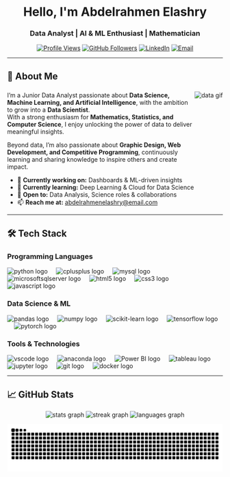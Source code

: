 <h1 align="center">Hello, I'm Abdelrahmen Elashry</h1>
<h3 align="center">Data Analyst | AI & ML Enthusiast | Mathematician</h3>

<div align="center">

[![Profile Views](https://komarev.com/ghpvc/?username=Abdelrahmen-Elashry&label=Profile%20views&color=0e75b6&style=flat)](https://github.com/Abdelrahmen-Elashry)
[![GitHub Followers](https://img.shields.io/github/followers/Abdelrahmen-Elashry?style=social)](https://github.com/Abdelrahmen-Elashry)
[![LinkedIn](https://img.shields.io/badge/LinkedIn-Connect-0A66C2?style=flat&logo=linkedin&logoColor=white)](https://linkedin.com/in/abdelrahmen-elashry)
[![Email](https://img.shields.io/badge/Email-Contact%20Me-red?style=flat&logo=gmail)](mailto:abdelrahmenelashry@email.com)

</div>

---

<div align="left">

## 🚀 About Me  

</div>

###

<img align="right" height="180" src="https://media.giphy.com/media/qgQUggAC3Pfv687qPC/giphy.gif" alt="data gif"/>

###

<div align="left">
  
  I’m a Junior Data Analyst passionate about **Data Science, Machine Learning, and Artificial Intelligence**, with the ambition to grow into a **Data Scientist**.  
  With a strong enthusiasm for **Mathematics, Statistics, and Computer Science**, I enjoy unlocking the power of data to deliver meaningful insights.  
  
  Beyond data, I’m also passionate about **Graphic Design, Web Development, and Competitive Programming**, continuously learning and sharing knowledge to inspire others and create impact.  
  
  - 🔭 **Currently working on:** Dashboards & ML-driven insights  
  - 🌱 **Currently learning:** Deep Learning & Cloud for Data Science  
  - 💼 **Open to:** Data Analysis, Science roles & collaborations  
  - 📫 **Reach me at:** abdelrahmenelashry@email.com

</div>

---

## 🛠️ Tech Stack

### Programming Languages
<div align="left">
  <img src="https://cdn.jsdelivr.net/gh/devicons/devicon/icons/python/python-original.svg" height="40" alt="python logo"  />
  <img width="12" />
  <img src="https://cdn.jsdelivr.net/gh/devicons/devicon/icons/cplusplus/cplusplus-original.svg" height="40" alt="cplusplus logo"  />
  <img width="12" />
  <img src="https://cdn.jsdelivr.net/gh/devicons/devicon/icons/mysql/mysql-original.svg" height="40" alt="mysql logo"  />
  <img width="12" />
  <img src="https://cdn.jsdelivr.net/gh/devicons/devicon/icons/microsoftsqlserver/microsoftsqlserver-plain.svg" height="40" alt="microsoftsqlserver logo"  />
  <img width="12" />
  <img src="https://cdn.jsdelivr.net/gh/devicons/devicon/icons/html5/html5-original.svg" height="40" alt="html5 logo"  />
  <img width="12" />
  <img src="https://cdn.jsdelivr.net/gh/devicons/devicon/icons/css3/css3-original.svg" height="40" alt="css3 logo"  />
  <img width="12" />
  <img src="https://cdn.jsdelivr.net/gh/devicons/devicon/icons/javascript/javascript-original.svg" height="40" alt="javascript logo"  />
</div>

### Data Science & ML
<div align="left">
  <img src="https://cdn.jsdelivr.net/gh/devicons/devicon/icons/pandas/pandas-original.svg" height="40" alt="pandas logo"  />
  <img width="12" />
  <img src="https://cdn.jsdelivr.net/gh/devicons/devicon/icons/numpy/numpy-original.svg" height="40" alt="numpy logo"  />
  <img width="12" />
  <img src="https://upload.wikimedia.org/wikipedia/commons/0/05/Scikit_learn_logo_small.svg" height="40" alt="scikit-learn logo" />
  <img width="12" />
  <img src="https://cdn.jsdelivr.net/gh/devicons/devicon/icons/tensorflow/tensorflow-original.svg" height="40" alt="tensorflow logo"  />
  <img width="12" />
  <img src="https://cdn.jsdelivr.net/gh/devicons/devicon/icons/pytorch/pytorch-original.svg" height="40" alt="pytorch logo"  />
</div>

### Tools & Technologies
<div align="left">
  <img src="https://cdn.jsdelivr.net/gh/devicons/devicon/icons/vscode/vscode-original.svg" height="40" alt="vscode logo"  />
  <img width="12" />
  <img src="https://cdn.jsdelivr.net/gh/devicons/devicon/icons/anaconda/anaconda-original.svg" height="40" alt="anaconda logo"  />
  <img width="12" />
  <img src="https://learn.microsoft.com/en-us/power-bi/fundamentals/media/power-bi-logo.png" height="40" alt="Power BI logo" />
  <img width="12" />
  <img src="https://cdn.worldvectorlogo.com/logos/tableau-software.svg" height="40" alt="tableau logo" />
  <img width="12" />
  <img src="https://cdn.jsdelivr.net/gh/devicons/devicon/icons/jupyter/jupyter-original.svg" height="40" alt="jupyter logo"  />
  <img width="12" />
  <img src="https://cdn.jsdelivr.net/gh/devicons/devicon/icons/git/git-original.svg" height="40" alt="git logo"  />
  <img width="12" />
  <img src="https://cdn.jsdelivr.net/gh/devicons/devicon/icons/docker/docker-original.svg" height="40" alt="docker logo"  />
</div>

---

## 📈 GitHub Stats

<div align="center">
  
<img src="https://github-readme-stats.vercel.app/api?username=Abdelrahmen-Elashry&hide_title=false&hide_rank=false&show_icons=true&include_all_commits=true&count_private=true&disable_animations=false&theme=dark&locale=en&hide_border=true" height="150" alt="stats graph"  />
<img src="https://streak-stats.demolab.com?user=Abdelrahmen-Elashry&locale=en&mode=daily&theme=dark&hide_border=true&border_radius=5" height="150" alt="streak graph"  />
<img src="https://github-readme-stats.vercel.app/api/top-langs?username=Abdelrahmen-Elashry&locale=en&hide_title=false&layout=compact&card_width=320&langs_count=5&theme=dark&hide_border=true" height="150" alt="languages graph"  />

</div>

![Snake Animation](https://github.com/Abdelrahmen-Elashry/Abdelrahmen-Elashry/blob/output/snake-dark.svg)

